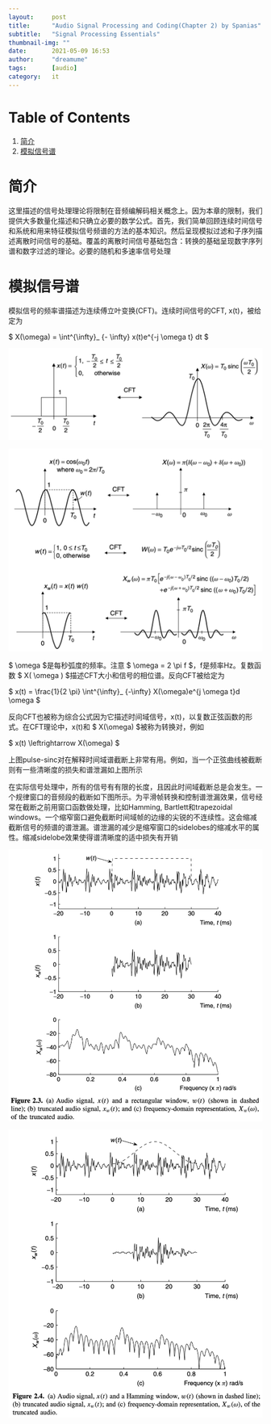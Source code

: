 ```yaml
---
layout:     post
title:      "Audio Signal Processing and Coding(Chapter 2) by Spanias"
subtitle:   "Signal Processing Essentials"
thumbnail-img: ""
date:       2021-05-09 16:53
author:     "dreamume"
tags: 		[audio]
category:   it
---
```

<head>
    <script src="https://cdn.mathjax.org/mathjax/latest/MathJax.js?config=TeX-AMS-MML_HTMLorMML" type="text/javascript"></script>
    <script type="text/x-mathjax-config">
        MathJax.Hub.Config({
            tex2jax: {
            skipTags: ['script', 'noscript', 'style', 'textarea', 'pre'],
            inlineMath: [['$','$']]
            }
        });
    </script>
</head>

# Table of Contents

1.  [简介](#orge466ec6)
2.  [模拟信号谱](#org6d08dbb)


<a id="orge466ec6"></a>

# 简介

这里描述的信号处理理论将限制在音频编解码相关概念上。因为本章的限制，我们提供大多数量化描述和只确立必要的数学公式。首先，我们简单回顾连续时间信号和系统和用来特征模拟信号频谱的方法的基本知识。然后呈现模拟过滤和子序列描述离散时间信号的基础。覆盖的离散时间信号基础包含：转换的基础呈现数字序列谱和数字过滤的理论。必要的随机和多速率信号处理


<a id="org6d08dbb"></a>

# 模拟信号谱

模拟信号的频率谱描述为连续傅立叶变换(CFT)。连续时间信号的CFT, x(t)，被给定为

$ X(\\omega) = \\int^{\\infty}_ {- \\infty} x(t)e^{-j \\omega t} dt $

![img](../img/pulse_sinc_cft_pair.png)

![img](../img/cft_of_a_sinusoid_and_a_truncated_sinusoid.png)

$ \\omega $是每秒弧度的频率。注意 $ \\omega = 2 \\pi f $，f是频率Hz。复数函数 $ X( \\omega ) $描述CFT大小和信号的相位谱。反向CFT被给定为

$ x(t) = \\frac{1}{2 \\pi} \\int^{\\infty}_ {-\\infty} X(\\omega)e^{j \\omega t}d \\omega $

反向CFT也被称为综合公式因为它描述时间域信号，x(t)，以复数正弦函数的形式。在CFT理论中，x(t)和 $ X(\\omega) $被称为转换对，例如

$ x(t) \\leftrightarrow X(\\omega) $

上图pulse-sinc对在解释时间域谱截断上非常有用。例如，当一个正弦曲线被截断则有一些清晰度的损失和谱泄漏如上图所示

在实际信号处理中，所有的信号有有限的长度，且因此时间域截断总是会发生。一个规律窗口的音频段的截断如下图所示。为平滑帧转换和控制谱泄漏效果，信号经常在截断之前用窗口函数做处理，比如Hamming, Bartlett和trapezoidal windows。一个缩窄窗口避免截断时间域帧的边缘的尖锐的不连续性。这会缩减截断信号的频谱的谱泄漏。谱泄漏的减少是缩窄窗口的sidelobes的缩减水平的属性。缩减sidelobe效果使得谱清晰度的适中损失有开销

![img](../img/audio_signal_truncated.png)

![img](../img/audio_signal_truncated_with_hamming_window.png)
